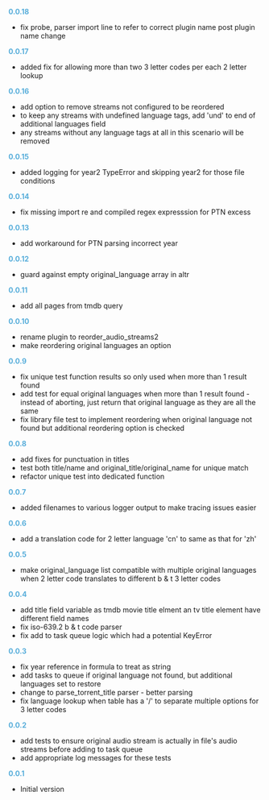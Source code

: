
**<span style="color:#56adda">0.0.18</span>**
- fix probe, parser import line to refer to correct plugin name post plugin name change

**<span style="color:#56adda">0.0.17</span>**
- added fix for allowing more than two 3 letter codes per each 2 letter lookup

**<span style="color:#56adda">0.0.16</span>**
- add option to remove streams not configured to be reordered
- to keep any streams with undefined language tags, add 'und' to end of additional languages field
- any streams without any language tags at all in this scenario will be removed

**<span style="color:#56adda">0.0.15</span>**
- added logging for year2 TypeError and skipping year2 for those file conditions

**<span style="color:#56adda">0.0.14</span>**
- fix missing import re and compiled regex expresssion for PTN excess

**<span style="color:#56adda">0.0.13</span>**
- add workaround for PTN parsing incorrect year

**<span style="color:#56adda">0.0.12</span>**
- guard against empty original_language array in altr

**<span style="color:#56adda">0.0.11</span>**
- add all pages from tmdb query

**<span style="color:#56adda">0.0.10</span>**
- rename plugin to reorder_audio_streams2
- make reordering original languages an option

**<span style="color:#56adda">0.0.9</span>**
- fix unique test function results so only used when more than 1 result found
- add test for equal original languages when more than 1 result found - instead of aborting, just return that original language as they are all the same
- fix library file test to implement reordering when original language not found but additional reordering option is checked

**<span style="color:#56adda">0.0.8</span>**
- add fixes for punctuation in titles
- test both title/name and original_title/original_name for unique match
- refactor unique test into dedicated function

**<span style="color:#56adda">0.0.7</span>**
- added filenames to various logger output to make tracing issues easier

**<span style="color:#56adda">0.0.6</span>**
- add a translation code for 2 letter language 'cn' to same as that for 'zh'

**<span style="color:#56adda">0.0.5</span>**
- make original_language list compatible with multiple original languages when 2 letter code translates to different b & t 3 letter codes

**<span style="color:#56adda">0.0.4</span>**
- add title field variable as tmdb movie title elment an tv title element have different field names
- fix iso-639.2 b & t code parser
- fix add to task queue logic which had a potential KeyError

**<span style="color:#56adda">0.0.3</span>**
- fix year reference in formula to treat as string
- add tasks to queue if original language not found, but additional languages set to restore
- change to parse_torrent_title parser - better parsing
- fix language lookup when table has a '/' to separate multiple options for 3 letter codes

**<span style="color:#56adda">0.0.2</span>**
- add tests to ensure original audio stream is actually in file's audio streams before adding to task queue
- add appropriate log messages for these tests

**<span style="color:#56adda">0.0.1</span>**
- Initial version
